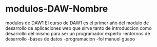 # modulos-DAW-Nombre
 modulos de DAW1
 El curso de DAW1 es el primer año del modulo de desarrollo de aplicaciones web que sirve tanto de introduccion como desarrollo del mismo para ser un programador experto
-entornos de desarrollo
 -bases de datos
 -programacion
 -fol
 manuel guapo
